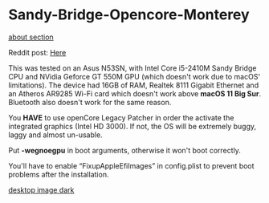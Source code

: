 # Sandy-Bridge-Opencore-Monterey

[about section](https://preview.redd.it/asus-n53sn-monterey-sandy-bridge-v0-7xdurdbbbnxc1.png?width=640&crop=smart&auto=webp&s=c914627c06cf8cf55f9ab815a058efce546cf38e)

Reddit post: [Here](https://www.reddit.com/r/hackintosh/comments/1cgxisy/asus_n53sn_monterey_sandy_bridge/)

This was tested on an Asus N53SN, with Intel Core i5-2410M Sandy Bridge CPU and NVidia Geforce GT 550M GPU (which doesn't work due to macOS' limitations). The device had 16GB of RAM, Realtek 8111 Gigabit Ethernet and an Atheros AR9285 Wi-Fi card which doesn't work above **macOS 11 Big Sur**. Bluetooth also doesn't work for the same reason.

You **HAVE** to use openCore Legacy Patcher in order the activate the integrated graphics (Intel HD 3000). If not, the OS will be extremely buggy, laggy and almost un-usable.

Put **-wegnoegpu** in boot arguments, otherwise it won't boot correctly.

You'll have to enable “FixupAppleEfiImages” in config.plist to prevent boot problems after the installation.

[desktop image dark]([https://github.com/tograh/testrepository/3DTest.png](https://preview.redd.it/asus-n53sn-monterey-sandy-bridge-v0-ggte5ebbbnxc1.png?width=1080&crop=smart&auto=webp&s=b78dd78e99419559c994c861fea12e1c4f38ec99))
